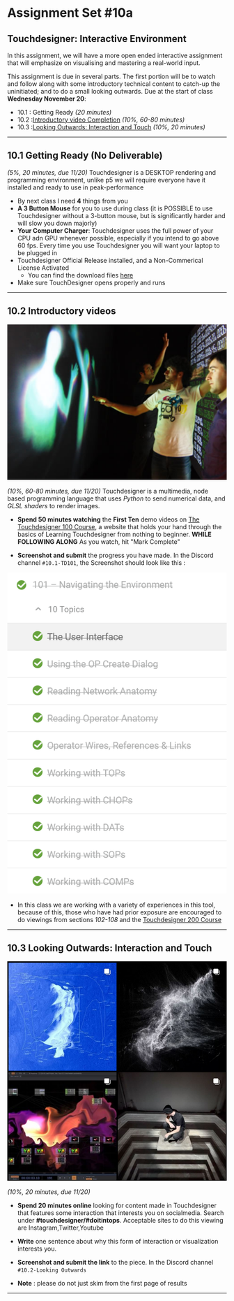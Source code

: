 # Assignment Set #10a

## Touchdesigner: Interactive Environment

In this assignment, we will have a more open ended interactive assignment that will emphasize on visualising and mastering a real-world input. 

This assignment is due in several parts. The first portion will be to watch and follow along with some introductory technical content to catch-up the uninitiated; and to do a small looking outwards. Due at the start of class **Wednesday November 20**: 

* 10.1 : Getting Ready *(20 minutes)*
* 10.2 :[Introductory video Completion](#91-Introductory-videos) *(10%, 60-80 minutes)*
* 10.3 :[Looking Outwards: Interaction and Touch](#72-looking-outwards-generative-art) *(10%, 20 minutes)*


---
## 10.1 Getting Ready (No Deliverable)
*(5%, 20 minutes, due 11/20)* Touchdesigner is a DESKTOP rendering and programming environment, unlike p5 we will require everyone have it installed and ready to use in peak-performance

* By next class I need **4** things from you
* **A 3 Button Mouse** for you to use during class (it is POSSIBLE to use Touchdesigner without a 3-button mouse, but is significantly harder and will slow you down majorly)
* **Your Computer Charger**: Touchdesigner uses the full power of your CPU adn GPU whenever possible, especially if you intend to go above 60 fps. Every time you use Touchdesigner you will want your laptop to be plugged in
* Touchdesigner Official Release installed, and a Non-Commerical License Activated 
    * You can find the download files [here](https://derivative.ca/download) 
* Make sure TouchDesigner opens properly and runs
---

## 10.2 Introductory videos

![tdmirror.jpg](images/emtouchdesignerlectures/10.1dash.png)

*(10%, 60-80 minutes, due 11/20)* Touchdesigner is a multimedia, node based programming language that uses *Python* to send numerical data, and *GLSL shaders* to render images.

* **Spend 50 minutes watching** the **First Ten** demo videos on [The Touchdesigner 100 Course](https://learn.derivative.ca/courses/100-fundamentals/), a website that holds your hand through the basics of Learning Touchdesigner from nothing to beginner. **WHILE FOLLOWING ALONG** As you watch, hit "Mark Complete" 

* **Screenshot and submit** the progress you have made. In the Discord channel `#10.1-TD101`, the Screenshot should look like this :

![10.1e.jpg](images/emtouchdesignerlectures/10.1expectation.png)

* In this class we are working with a variety of experiences in this tool, because of this, those who have had prior exposure are encouraged to do viewings from sections *102-108* and the [Touchdesigner 200 Course](https://learn.derivative.ca/courses/200-intermediate/)

---

## 10.3 Looking Outwards: Interaction and Touch

![tdmirror.jpg](images/emtouchdesignerlectures/10.2.png)

*(10%, 20 minutes, due 11/20)* 

* **Spend 20 minutes online** looking for content made in Touchdesigner that features some interaction that interests you on socialmedia. Search under **#touchdesigner/#doitintops**. Acceptable sites to do this viewing are Instagram,Twitter,Youtube

* **Write** one sentence about why this form of interaction or visualization interests you.

* **Screenshot and submit the link** to the piece. In the Discord channel `#10.2-Looking Outwards`

* **Note** : please do not just skim from the first page of results

---
